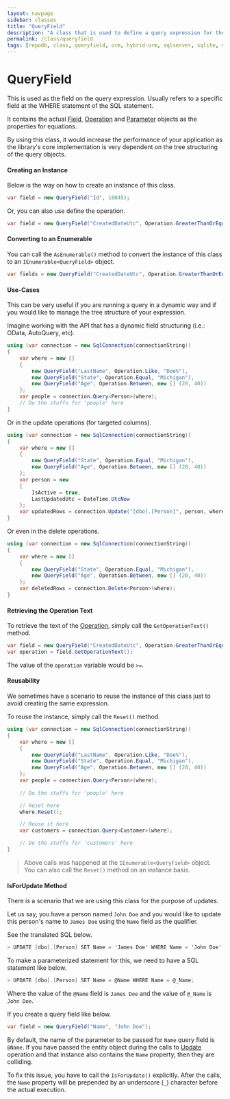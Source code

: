 ```yaml
---
layout: navpage
sidebar: classes
title: "QueryField"
description: "A class that is used to define a query expression for the SQL statement. You can define the name, operation and the value of the target expression."
permalink: /class/queryfield
tags: [repodb, class, queryfield, orm, hybrid-orm, sqlserver, sqlite, mysql, postgresql]
---
```


# QueryField

This is used as the field on the query expression. Usually refers to a specific field at the WHERE statement of the SQL statement.

It contains the actual [Field](/class/field), [Operation](/enumeration/operation) and [Parameter](/class/parameter) objects as the properties for equations.

By using this class, it would increase the performance of your application as the library's core implementation is very dependent on the tree structuring of the query objects.

#### Creating an Instance

Below is the way on how to create an instance of this class.

```csharp
var field = new QueryField("Id", 10045);
```

Or, you can also use define the operation.

```csharp
var field = new QueryField("CreatedDateUtc", Operation.GreaterThanOrEqual, DateTime.UtcNow.Date.AddDays(-1));
```

#### Converting to an Enumerable

You can call the `AsEnumerable()` method to convert the instance of this class to an `IEnumerable<QueryField>` object.

```csharp
var fields = new QueryField("CreatedDateUtc", Operation.GreaterThanOrEqual, DateTime.UtcNow.Date.AddDays(-1)).AsEnumerable();
```

#### Use-Cases

This can be very useful if you are running a query in a dynamic way and if you would like to manage the tree structure of your expression.

Imagine working with the API that has a dynamic field structuring (i.e.: OData, AutoQuery, etc).

```csharp
using (var connection = new SqlConnection(connectionString))
{
    var where = new []
    {
        new QueryField("LastName", Operation.Like, "Doe%"),
        new QueryField("State", Operation.Equal, "Michigan"),
        new QueryField("Age", Operation.Between, new [] (20, 40))
    };
    var people = connection.Query<Person>(where);
    // Do the stuffs for 'people' here
}
```

Or in the update operations (for targeted columns).

```csharp
using (var connection = new SqlConnection(connectionString))
{
    var where = new []
    {
        new QueryField("State", Operation.Equal, "Michigan"),
        new QueryField("Age", Operation.Between, new [] (20, 40))
    };
    var person = new
    {
        IsActive = true,
        LastUpdatedUtc = DateTime.UtcNow
    };
    var updatedRows = connection.Update("[dbo].[Person]", person, where);
}
```

Or even in the delete operations.

```csharp
using (var connection = new SqlConnection(connectionString))
{
    var where = new []
    {
        new QueryField("State", Operation.Equal, "Michigan"),
        new QueryField("Age", Operation.Between, new [] (20, 40))
    };
    var deletedRows = connection.Delete<Person>(where);
}
```

#### Retrieving the Operation Text

To retrieve the text of the [Operation](/enumeration/operation), simply call the `GetOperationText()` method.

```csharp
var field = new QueryField("CreatedDateUtc", Operation.GreaterThanOrEqual, DateTime.UtcNow.Date.AddDays(-1));
var operation = field.GetOperationText();
```

The value of the `operation` variable would be `>=`.

#### Reusability

We sometimes have a scenario to reuse the instance of this class just to avoid creating the same expression.

To reuse the instance, simply call the `Reset()` method.

```csharp
using (var connection = new SqlConnection(connectionString))
{
    var where = new []
    {
        new QueryField("LastName", Operation.Like, "Doe%"),
        new QueryField("State", Operation.Equal, "Michigan"),
        new QueryField("Age", Operation.Between, new [] (20, 40))
    };
    var people = connection.Query<Person>(where);
    
    // Do the stuffs for 'people' here

    // Reset here
    where.Reset();

    // Reuse it here
    var customers = connection.Query<Customer>(where);

    // Do the stuffs for 'customers' here
}
```

> Above calls was happened at the `IEnumerable<QueryField>` object. You can also call the `Reset()` method on an instance basis.

#### IsForUpdate Method

There is a scenario that we are using this class for the purpose of updates.

Let us say, you have a person named `John Doe` and you would like to update this person's name to `James Doe` using the `Name` field as the qualifier.

See the translated SQL below.

```csharp
> UPDATE [dbo].[Person] SET Name = 'James Doe' WHERE Name = 'John Doe';
```

To make a parameterized statement for this, we need to have a SQL statement like below.

```csharp
> UPDATE [dbo].[Person] SET Name = @Name WHERE Name = @_Name;
```

Where the value of the `@Name` field is `James Doe` and the value of `@_Name` is `John Doe`.

If you create a query field like below.

```csharp
var field = new QueryField("Name", "John Doe");
```

By default, the name of the parameter to be passed for `Name` query field is `@Name`. If you have passed the entity object during the calls to [Update](/operation/update) operation and that instance also contains the `Name` property, then they are colliding.

To fix this issue, you have to call the `IsForUpdate()` explicitly. After the calls, the `Name` property will be prepended by an underscore (`_`) character before the actual execution.